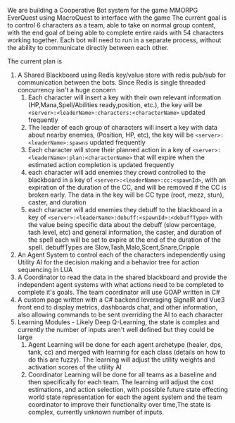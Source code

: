 ﻿We are building a Cooperative Bot system for the game MMORPG EverQuest using MacroQuest to interface with the game
The current goal is to control 6 characters as a team, able to take on normal group content, with the end goal of being able to complete entire raids with 54 characters working together. Each bot will need to run in a separate process, without the ability to communicate directly between each other.

The current plan is
1. A Shared Blackboard using Redis key/value store with redis pub/sub for communication between the bots. Since Redis is single threaded concurrency isn't a huge concern
    1. Each character will insert a key with their own relevant information (HP,Mana,Spell/Abilities ready,position, etc.), the key will be `<server>:<leaderName>:characters:<characterName>` updated frequently
    1. The leader of each group of characters will insert a key with data about nearby enemies, (Position, HP, etc), the key will be `<server>:<leaderName>:spawns` updated frequently
    1. Each character will store their planned action in a key of `<server>:<leaderName>:plan:<characterName>` that will expire when the estimated action completion is updated frequently
    1. each character will add enemies they crowd controlled to the blackboard in a key of `<server>:<leaderName>:cc:<spawnId>`, with an expiration of the duration of the CC, and will be removed if the CC is broken early. The data in the key will be CC type (root, mezz, stun), caster, and duration
    1. each character will add enemies they debuff to the blackboard in a key of `<server>:<leaderName>:debuff:<spawnId>:<debuffType>` with the value being specific data about the debuff (slow percentage, tash level, etc) and general information, the caster, and duration of the spell each will be set to expire at the end of the duration of the spell. debuffTypes are Slow,Tash,Malo,Scent,Snare,Cripple
1. An Agent System to control each of the characters independently using Utility AI for the decision making and a behavior tree for action sequencing in LUA
1. A Coordinator to read the data in the shared blackboard and provide the independent agent systems with what actions need to be completed to complete it's goals. The team coordinator will use GOAP written in C#
1. A custom page written with a C# backend leveraging SignalR and Vue3 front end to display metrics, dashboards chat, and other information, also allowing commands to be sent overriding the AI to each character
1. Learning Modules - Likely Deep Q-Learning, the state is complex and currently the number of inputs aren't well defined but they could be large
    1. Agent Learning will be done for each agent archetype (healer, dps, tank, cc) and merged with learning for each class (details on how to do this are fuzzy). The learning will adjust the utility weights and activation scores of the utility AI
    1. Coordinator Learning will be done for all teams as a baseline and then specifically for each team. The learning will adjust the cost estimations, and action selection, with possible future state effecting world state representation
       for each the agent system and the team coordinator to improve their functionality over time,The state is complex, currently unknown number of inputs.

